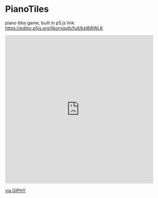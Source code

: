 # PianoTiles
piano tiles game, built in p5.js
link: https://editor.p5js.org/likornguth/full/bsl8I6WLK

<iframe src="https://giphy.com/embed/WCRRfqsTAxMezIcXZa" width="478" height="480" frameBorder="0" class="giphy-embed" allowFullScreen></iframe><p><a href="https://giphy.com/gifs/WCRRfqsTAxMezIcXZa">via GIPHY</a></p>
